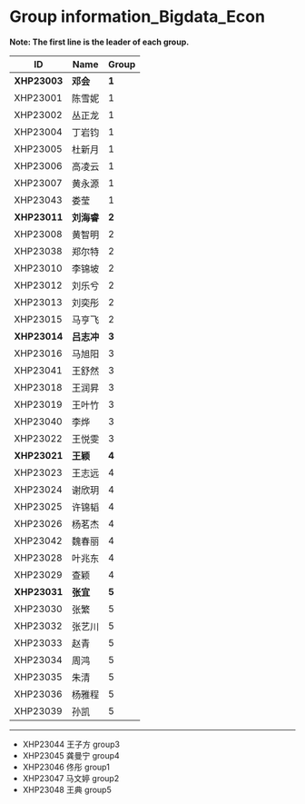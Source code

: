 # Group information_Bigdata_Econ

**Note: The first line is the leader of each group.** 

| ID           | Name              | Group |
| ------------ | ----------------- | ----- |
| **XHP23003** | **邓会**          | **1** |
| XHP23001     | 陈雪妮            | 1     |
| XHP23002     | 丛正龙            | 1     |
| XHP23004     | 丁岩钧            | 1     |
| XHP23005     | 杜新月            | 1     |
| XHP23006     | 高凌云            | 1     |
| XHP23007     | 黄永源            | 1     |
| XHP23043     | 娄莹         | 1     |
| **XHP23011** | **刘海睿**        | **2** |
| XHP23008     | 黄智明            | 2     |
| XHP23038     | 郑尔特 | 2     |
| XHP23010     | 李锦坡            | 2     |
| XHP23012     | 刘乐兮            | 2     |
| XHP23013     | 刘奕彤            | 2     |
| XHP23015     | 马亨飞            | 2     |
| **XHP23014** | **吕志冲**        | **3** |
| XHP23016     | 马旭阳            | 3     |
| XHP23041     | 王舒然            | 3     |
| XHP23018     | 王润昇            | 3     |
| XHP23019     | 王叶竹            | 3     |
| XHP23040     | 李烨            | 3     |
| XHP23022     | 王悦雯            | 3     |
| **XHP23021** | **王颖**          | **4** |
| XHP23023     | 王志远            | 4     |
| XHP23024     | 谢欣玥            | 4     |
| XHP23025     | 许锦韬            | 4     |
| XHP23026     | 杨茗杰            | 4     |
| XHP23042     | 魏春丽            | 4     |
| XHP23028     | 叶兆东            | 4     |
| XHP23029     | 查颖              | 4     |
| **XHP23031** | **张宜**          | **5** |
| XHP23030     | 张繁              | 5     |
| XHP23032     | 张艺川            | 5     |
| XHP23033     | 赵青              | 5     |
| XHP23034     | 周鸿              | 5     |
| XHP23035     | 朱清              | 5     |
| XHP23036     | 杨雅程            | 5     |
| XHP23039     | 孙凯            | 5     |

---

- XHP23044	王子方  group3
- XHP23045	龚曼宁  group4
- XHP23046	佟彤    group1
- XHP23047	马文婷  group2
- XHP23048	王典    group5
